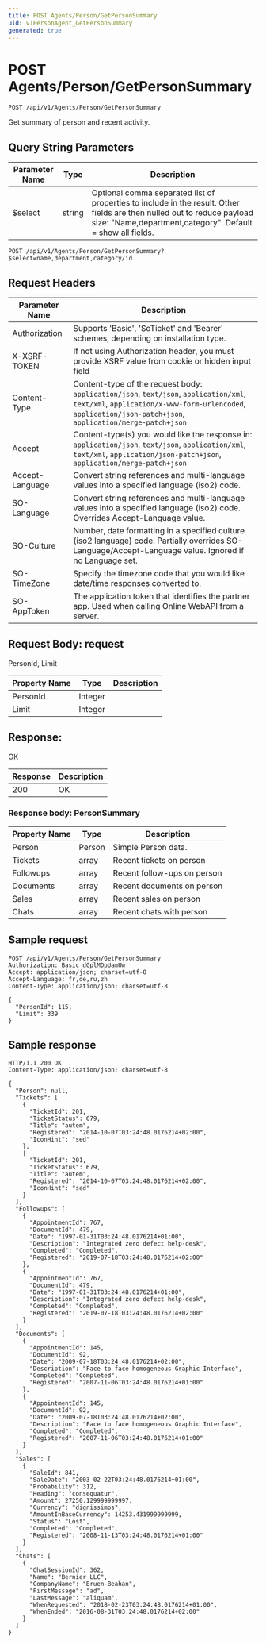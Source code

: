 ```yaml
---
title: POST Agents/Person/GetPersonSummary
uid: v1PersonAgent_GetPersonSummary
generated: true
---
```


# POST Agents/Person/GetPersonSummary

```http
POST /api/v1/Agents/Person/GetPersonSummary
```

Get summary of person and recent activity.







## Query String Parameters

| Parameter Name | Type |  Description |
|----------------|------|--------------|
| $select | string |  Optional comma separated list of properties to include in the result. Other fields are then nulled out to reduce payload size: "Name,department,category". Default = show all fields. |

```http
POST /api/v1/Agents/Person/GetPersonSummary?$select=name,department,category/id
```


## Request Headers

| Parameter Name | Description |
|----------------|-------------|
| Authorization  | Supports 'Basic', 'SoTicket' and 'Bearer' schemes, depending on installation type. |
| X-XSRF-TOKEN   | If not using Authorization header, you must provide XSRF value from cookie or hidden input field |
| Content-Type | Content-type of the request body: `application/json`, `text/json`, `application/xml`, `text/xml`, `application/x-www-form-urlencoded`, `application/json-patch+json`, `application/merge-patch+json` |
| Accept         | Content-type(s) you would like the response in: `application/json`, `text/json`, `application/xml`, `text/xml`, `application/json-patch+json`, `application/merge-patch+json` |
| Accept-Language | Convert string references and multi-language values into a specified language (iso2) code. |
| SO-Language | Convert string references and multi-language values into a specified language (iso2) code. Overrides Accept-Language value. |
| SO-Culture | Number, date formatting in a specified culture (iso2 language) code. Partially overrides SO-Language/Accept-Language value. Ignored if no Language set. |
| SO-TimeZone | Specify the timezone code that you would like date/time responses converted to. |
| SO-AppToken | The application token that identifies the partner app. Used when calling Online WebAPI from a server. |

## Request Body: request 

PersonId, Limit 

| Property Name | Type |  Description |
|----------------|------|--------------|
| PersonId | Integer |  |
| Limit | Integer |  |

## Response:

OK

| Response | Description |
|----------------|-------------|
| 200 | OK |

### Response body: PersonSummary

| Property Name | Type |  Description |
|----------------|------|--------------|
| Person | Person | Simple Person data. |
| Tickets | array | Recent tickets on person |
| Followups | array | Recent follow-ups on person |
| Documents | array | Recent documents on person |
| Sales | array | Recent sales on person |
| Chats | array | Recent chats with person |

## Sample request

```http!
POST /api/v1/Agents/Person/GetPersonSummary
Authorization: Basic dGplMDpUamUw
Accept: application/json; charset=utf-8
Accept-Language: fr,de,ru,zh
Content-Type: application/json; charset=utf-8

{
  "PersonId": 115,
  "Limit": 339
}
```

## Sample response

```http_
HTTP/1.1 200 OK
Content-Type: application/json; charset=utf-8

{
  "Person": null,
  "Tickets": [
    {
      "TicketId": 201,
      "TicketStatus": 679,
      "Title": "autem",
      "Registered": "2014-10-07T03:24:48.0176214+02:00",
      "IconHint": "sed"
    },
    {
      "TicketId": 201,
      "TicketStatus": 679,
      "Title": "autem",
      "Registered": "2014-10-07T03:24:48.0176214+02:00",
      "IconHint": "sed"
    }
  ],
  "Followups": [
    {
      "AppointmentId": 767,
      "DocumentId": 479,
      "Date": "1997-01-31T03:24:48.0176214+01:00",
      "Description": "Integrated zero defect help-desk",
      "Completed": "Completed",
      "Registered": "2019-07-18T03:24:48.0176214+02:00"
    },
    {
      "AppointmentId": 767,
      "DocumentId": 479,
      "Date": "1997-01-31T03:24:48.0176214+01:00",
      "Description": "Integrated zero defect help-desk",
      "Completed": "Completed",
      "Registered": "2019-07-18T03:24:48.0176214+02:00"
    }
  ],
  "Documents": [
    {
      "AppointmentId": 145,
      "DocumentId": 92,
      "Date": "2009-07-18T03:24:48.0176214+02:00",
      "Description": "Face to face homogeneous Graphic Interface",
      "Completed": "Completed",
      "Registered": "2007-11-06T03:24:48.0176214+01:00"
    },
    {
      "AppointmentId": 145,
      "DocumentId": 92,
      "Date": "2009-07-18T03:24:48.0176214+02:00",
      "Description": "Face to face homogeneous Graphic Interface",
      "Completed": "Completed",
      "Registered": "2007-11-06T03:24:48.0176214+01:00"
    }
  ],
  "Sales": [
    {
      "SaleId": 841,
      "SaleDate": "2003-02-22T03:24:48.0176214+01:00",
      "Probability": 312,
      "Heading": "consequatur",
      "Amount": 27250.129999999997,
      "Currency": "dignissimos",
      "AmountInBaseCurrency": 14253.431999999999,
      "Status": "Lost",
      "Completed": "Completed",
      "Registered": "2008-11-13T03:24:48.0176214+01:00"
    }
  ],
  "Chats": [
    {
      "ChatSessionId": 362,
      "Name": "Bernier LLC",
      "CompanyName": "Bruen-Beahan",
      "FirstMessage": "ad",
      "LastMessage": "aliquam",
      "WhenRequested": "2018-02-23T03:24:48.0176214+01:00",
      "WhenEnded": "2016-08-31T03:24:48.0176214+02:00"
    }
  ]
}
```